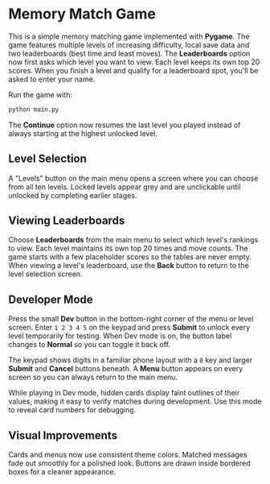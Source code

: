 # Memory Match Game

This is a simple memory matching game implemented with **Pygame**. The game features
multiple levels of increasing difficulty, local save data and two leaderboards
(best time and least moves). The **Leaderboards** option now first asks which
level you want to view. Each level keeps its own top 20 scores. When you finish
a level and qualify for a leaderboard spot, you'll be asked to enter your name.

Run the game with:

```bash
python main.py
```

The **Continue** option now resumes the last level you played instead of always
starting at the highest unlocked level.

## Level Selection
A "Levels" button on the main menu opens a screen where you can choose from all ten levels. Locked levels appear grey and are unclickable until unlocked by completing earlier stages.

## Viewing Leaderboards
Choose **Leaderboards** from the main menu to select which level's rankings to view. Each level maintains its own top 20 times and move counts. The game starts with a few placeholder scores so the tables are never empty. When viewing a level's leaderboard, use the **Back** button to return to the level selection screen.

## Developer Mode
Press the small **Dev** button in the bottom-right corner of the menu or level screen. Enter `1 2 3 4 5` on the keypad and press **Submit** to unlock every level temporarily for testing. When Dev mode is on, the button label changes to **Normal** so you can toggle it back off.

The keypad shows digits in a familiar phone layout with a `0` key and larger **Submit** and **Cancel** buttons beneath. A **Menu** button appears on every screen so you can always return to the main menu.

While playing in Dev mode, hidden cards display faint outlines of their values, making it easy to verify matches during development. Use this mode to reveal card numbers for debugging.


## Visual Improvements
Cards and menus now use consistent theme colors. Matched messages fade out
smoothly for a polished look. Buttons are drawn inside bordered boxes for a
cleaner appearance.
